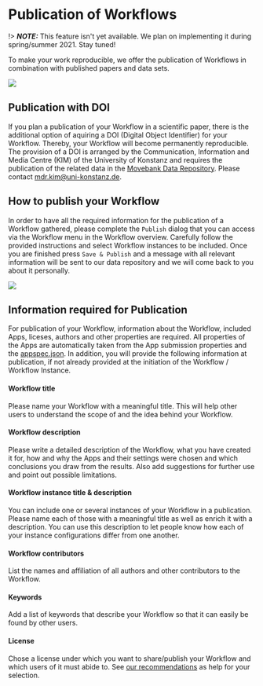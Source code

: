 # Publication of Workflows

!> **_NOTE:_**  This feature isn't yet available. We plan on implementing it during spring/summer 2021. Stay tuned!

To make your work reproducible, we offer the publication of Workflows in combination with published papers and data sets.

![](../files/Workflow_publish.png)

## Publication with DOI
If you plan a publication of your Workflow in a scientific paper, there is the additional option of aquiring a DOI (Digital Object Identifier) for your Workflow. Thereby, your Workflow will become permanently reproducible. The provision of a DOI is arranged by the Communication, Information and Media Centre (KIM) of the University of Konstanz and requires the publication of the related data in the [Movebank Data Repository](https://www.datarepository.movebank.org/). Please contact [mdr.kim@uni-konstanz.de](mdr.kim@uni-konstanz.de).

## How to publish your Workflow
In order to have all the required information for the publication of a Workflow gathered, please complete the `Publish` dialog that you can access via the Workflow menu in the Workflow overview. Carefully follow the provided instructions and select Workflow instances to be included. Once you are finished press `Save & Publish` and a message with all relevant information will be sent to our data repository and we will come back to you about it personally.

![](../files/Workflow_publish.png)

## Information required for Publication
For publication of your Workflow, information about the Workflow, included Apps, liceses, authors and other properties are required. All properties of the Apps are automatically taken from the App submission properties and the [appspec.json](appspec.md). In addition, you will provide the following information at publication, if not already provided at the initiation of the Workflow / Workflow Instance.

#### Workflow title
Please name your Workflow with a meaningful title. This will help other users to understand the scope of and the idea behind your Workflow.

#### Workflow description
Please write a detailed description of the Workflow, what you have created it for, how and why the Apps and their settings were chosen and which conclusions you draw from the results. Also add suggestions for further use and point out possible limitations.

#### Workflow instance title & description
You can include one or several instances of your Workflow in a publication. Please name each of those with a meaningful title as well as enrich it with a description. You can use this description to let people know how each of your instance configurations differ from one another.

#### Workflow contributors
List the names and affiliation of all authors and other contributors to the Workflow.

#### Keywords
Add a list of keywords that describe your Workflow so that it can easily be found by other users.

#### License
Chose a license under which you want to share/publish your Workflow and which users of it must abide to. See [our recommendations](license.md) as help for your selection.



